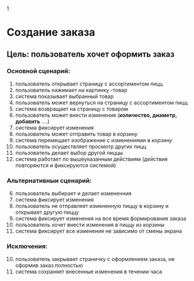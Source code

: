 1
# Создание заказа
## Цель: пользователь хочет оформить заказ
### Основной сценарий:
1.	пользователь открывает страницу с ассортиментом пицц 
2.	пользователь нажимает на картинку -товар
3.	система показывает выбранный товар
4.	пользователь может вернуться на страницу с ассортиментом пицц
5.	система возвращает на страницу с товаром
6.	пользователь может внести изменения (**количество, диаметр, добавить** ….)
7.	система фиксирует изменения
8.	пользователь может отправить товар в *корзину*
9.	система перемещает изображение с изменениями в *корзину*
10.	пользователь осуществляет просмотр других пицц
11.	пользователь делает выбор другой пиццы 
12.	система работает по вышеуказанным действиям (действия повторяются и фиксируются системой)
### Альтернативныи сценарий:
6. пользователь выбирает и делает измененния
7. система фиксирует изменения
8. пользователь не отправляет измененную пиццу в корзину и открывает другую пиццу
9. система фиксирует изменения на все время формирования заказа
10. пользователь хочет внести изменения в пиццу из *корзины*
11. система фиксирует все изменения не зависимо от смены экрана

### Исключения:
10. пользователь закрывает страничку с оформлением заказа, не оформив заказ полностью
11. система сохраняет внесенные изменения в течении часа 



